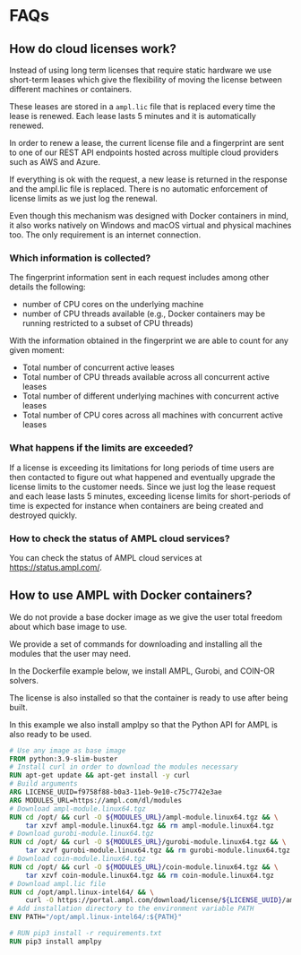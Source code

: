 # FAQs

## How do cloud licenses work?

Instead of using long term licenses that require static hardware we use short-term leases which give the flexibility of moving the license between different machines or containers.

These leases are stored in a `ampl.lic` file that is replaced every time the lease is renewed. Each lease lasts 5 minutes and it is automatically renewed.

In order to renew a lease, the current license file and a fingerprint are sent to one of our REST API endpoints hosted across multiple cloud providers such as AWS and Azure.

If everything is ok with the request, a new lease is returned in the response and the ampl.lic file is replaced. There is no automatic enforcement of license limits as we just log the renewal.

Even though this mechanism was designed with Docker containers in mind, it also works natively on Windows and macOS virtual and physical machines too. The only requirement is an internet connection.

### Which information is collected?

The fingerprint information sent in each request includes among other details the following: 
  - number of CPU cores on the underlying machine
  - number of CPU threads available (e.g., Docker containers may be running restricted to a subset of CPU threads)
  
With the information obtained in the fingerprint we are able to count for any given moment:
  - Total number of concurrent active leases
  - Total number of CPU threads available across all concurrent active leases
  - Total number of different underlying machines with concurrent active leases
  - Total number of CPU cores across all machines with concurrent active leases

### What happens if the limits are exceeded?

If a license is exceeding its limitations for long periods of time users are then contacted to figure out what happened and eventually upgrade the license limits to the customer needs. Since we just log the lease request and each lease lasts 5 minutes, exceeding license limits for short-periods of time is expected for instance when containers are being created and destroyed quickly.

### How to check the status of AMPL cloud services?

You can check the status of AMPL cloud services at <https://status.ampl.com/>.

## How to use AMPL with Docker containers?

We do not provide a base docker image as we give the user total freedom about which base image to use.

We provide a set of commands for downloading and installing all the modules that the user may need.

In the Dockerfile example below, we install AMPL, Gurobi, and COIN-OR solvers.

The license is also installed so that the container is ready to use after being built.

In this example we also install amplpy so that the Python API for AMPL is also ready to be used.

```Dockerfile
# Use any image as base image
FROM python:3.9-slim-buster
# Install curl in order to download the modules necessary
RUN apt-get update && apt-get install -y curl
# Build arguments
ARG LICENSE_UUID=f9758f88-b0a3-11eb-9e10-c75c7742e3ae
ARG MODULES_URL=https://ampl.com/dl/modules
# Download ampl-module.linux64.tgz
RUN cd /opt/ && curl -O ${MODULES_URL}/ampl-module.linux64.tgz && \
    tar xzvf ampl-module.linux64.tgz && rm ampl-module.linux64.tgz
# Download gurobi-module.linux64.tgz
RUN cd /opt/ && curl -O ${MODULES_URL}/gurobi-module.linux64.tgz && \
    tar xzvf gurobi-module.linux64.tgz && rm gurobi-module.linux64.tgz
# Download coin-module.linux64.tgz
RUN cd /opt/ && curl -O ${MODULES_URL}/coin-module.linux64.tgz && \
    tar xzvf coin-module.linux64.tgz && rm coin-module.linux64.tgz
# Download ampl.lic file
RUN cd /opt/ampl.linux-intel64/ && \
    curl -O https://portal.ampl.com/download/license/${LICENSE_UUID}/ampl.lic
# Add installation directory to the environment variable PATH
ENV PATH="/opt/ampl.linux-intel64/:${PATH}"

# RUN pip3 install -r requirements.txt
RUN pip3 install amplpy
```

